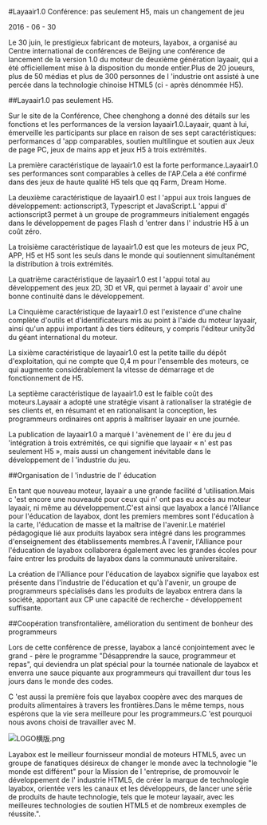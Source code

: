 #Layaair1.0 Conférence: pas seulement H5, mais un changement de jeu

2016 - 06 - 30

Le 30 juin, le prestigieux fabricant de moteurs, layabox, a organisé au Centre international de conférences de Beijing une conférence de lancement de la version 1.0 du moteur de deuxième génération layaair, qui a été officiellement mise à la disposition du monde entier.Plus de 20 joueurs, plus de 50 médias et plus de 300 personnes de l 'industrie ont assisté à une percée dans la technologie chinoise HTML5 (ci - après dénommée H5).

##Layaair1.0 pas seulement H5.



Sur le site de la Conférence, Chee chenghong a donné des détails sur les fonctions et les performances de la version layaair1.0.Layaair, quant à lui, émerveille les participants sur place en raison de ses sept caractéristiques: performances d 'app comparables, soutien multilingue et soutien aux Jeux de page PC, jeux de mains app et jeux H5 à trois extrémités.

La première caractéristique de layaair1.0 est la forte performance.Layaair1.0 ses performances sont comparables à celles de l'AP.Cela a été confirmé dans des jeux de haute qualité H5 tels que qq Farm, Dream Home.

La deuxième caractéristique de layaair1.0 est l 'appui aux trois langues de développement: actionscript3, Typescript et JavaScript.L 'appui d' actionscript3 permet à un groupe de programmeurs initialement engagés dans le développement de pages Flash d 'entrer dans l' industrie H5 à un coût zéro.

La troisième caractéristique de layaair1.0 est que les moteurs de jeux PC, APP, H5 et H5 sont les seuls dans le monde qui soutiennent simultanément la distribution à trois extrémités.

La quatrième caractéristique de layaair1.0 est l 'appui total au développement des jeux 2D, 3D et VR, qui permet à layaair d' avoir une bonne continuité dans le développement.

La Cinquième caractéristique de layaair1.0 est l'existence d'une chaîne complète d'outils et d'identificateurs mis au point à l'aide du moteur layaair, ainsi qu'un appui important à des tiers éditeurs, y compris l'éditeur unity3d du géant international du moteur.

La sixième caractéristique de layaair1.0 est la petite taille du dépôt d'exploitation, qui ne compte que 0,4 m pour l'ensemble des moteurs, ce qui augmente considérablement la vitesse de démarrage et de fonctionnement de H5.

La septième caractéristique de layaair1.0 est le faible coût des moteurs.Layaair a adopté une stratégie visant à rationaliser la stratégie de ses clients et, en résumant et en rationalisant la conception, les programmeurs ordinaires ont appris à maîtriser layaair en une journée.

La publication de layaair1.0 a marqué l 'avènement de l' ère du jeu d 'intégration à trois extrémités, ce qui signifie que layaair « n' est pas seulement H5 », mais aussi un changement inévitable dans le développement de l 'industrie du jeu.



 



##Organisation de l 'industrie de l' éducation

En tant que nouveau moteur, layaair a une grande facilité d 'utilisation.Mais c 'est encore une nouveauté pour ceux qui n' ont pas eu accès au moteur layaair, ni même au développement.C'est ainsi que layabox a lancé l'Alliance pour l'éducation de layabox, dont les premiers membres sont l'éducation à la carte, l'éducation de masse et la maîtrise de l'avenir.Le matériel pédagogique lié aux produits layabox sera intégré dans les programmes d'enseignement des établissements membres.À l'avenir, l'Alliance pour l'éducation de layabox collaborera également avec les grandes écoles pour faire entrer les produits de layabox dans la communauté universitaire.

La création de l'Alliance pour l'éducation de layabox signifie que layabox est présente dans l'industrie de l'éducation et qu'à l'avenir, un groupe de programmeurs spécialisés dans les produits de layabox entrera dans la société, apportant aux CP une capacité de recherche - développement suffisante.



 



##Coopération transfrontalière, amélioration du sentiment de bonheur des programmeurs

Lors de cette conférence de presse, layabox a lancé conjointement avec le grand - père le programme "Désapprendre la sauce, programmeur et repas", qui deviendra un plat spécial pour la tournée nationale de layabox et enverra une sauce piquante aux programmeurs qui travaillent dur tous les jours dans le monde des codes.

C 'est aussi la première fois que layabox coopère avec des marques de produits alimentaires à travers les frontières.Dans le même temps, nous espérons que la vie sera meilleure pour les programmeurs.C 'est pourquoi nous avons choisi de travailler avec M.

![LOGO横版.png](http://www.layabox.com/uploadfile/image/20160702/1467426054315572.png)

Layabox est le meilleur fournisseur mondial de moteurs HTML5, avec un groupe de fanatiques désireux de changer le monde avec la technologie "le monde est différent" pour la Mission de l 'entreprise, de promouvoir le développement de l' industrie HTML5, de créer la marque de technologie layabox, orientée vers les canaux et les développeurs, de lancer une série de produits de haute technologie, tels que le moteur layaair, avec les meilleures technologies de soutien HTML5 et de nombreux exemples de réussite.".


 